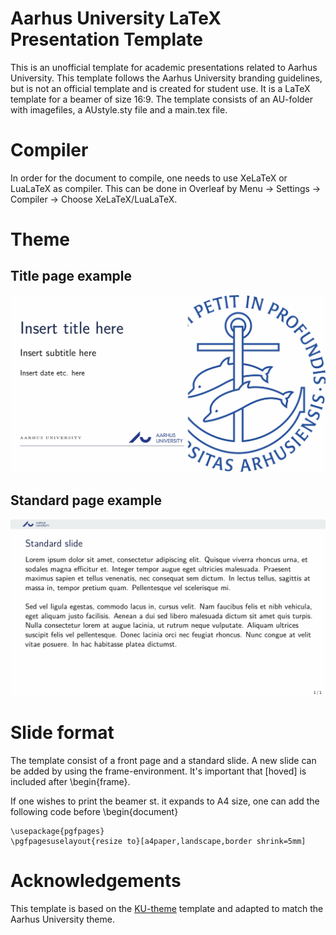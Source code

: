 # Aarhus University LaTeX Presentation Template

This is an unofficial template for academic presentations related to Aarhus University. This template follows the Aarhus University branding guidelines, but is not an official template and is created for student use. 
It is a LaTeX template for a beamer of size 16:9. The template consists of an AU-folder with imagefiles, a AUstyle.sty file and a main.tex file.

# Compiler 
In order for the document to compile, one needs to use XeLaTeX or LuaLaTeX as compiler. This can be done in Overleaf by Menu -> Settings -> Compiler -> Choose XeLaTeX/LuaLaTeX.

# Theme
## Title page example
![FIGURE TITLE SLIDE](titleslide.png)

## Standard page example
![FIGURE STANDARD SLIDE](standardslide.png)


# Slide format
The template consist of a front page and a standard slide. A new slide can be added by using the frame-environment. It's important that [hoved] is included after \begin{frame}.

If one wishes to print the beamer st. it expands to A4 size, one can add the following code before \begin{document}

```
\usepackage{pgfpages}
\pgfpagesuselayout{resize to}[a4paper,landscape,border shrink=5mm]
```

# Acknowledgements
This template is based on the [KU-theme](https://www.overleaf.com/latex/templates/beamer-small-16-9-ucph/mrqwbxndjbhz) template and adapted to match the Aarhus University theme. 